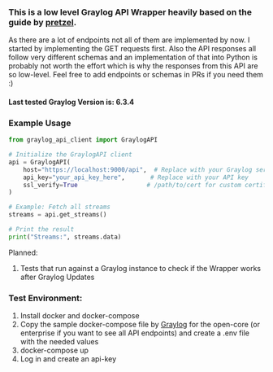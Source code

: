 ### This is a low level Graylog API Wrapper heavily based on the guide by [pretzel](https://www.pretzellogix.net/2021/12/08/how-to-write-a-python3-sdk-library-module-for-a-json-rest-api/).
As there are a lot of endpoints not all of them are implemented by now. I started by implementing the GET requests first.
Also the API responses all follow very different schemas and an implementation of that into Python is probably not worth the effort which is why the responses from this API are so low-level.
Feel free to add endpoints or schemas in PRs if you need them :)
#### Last tested Graylog Version is: 6.3.4

### Example Usage

```python
from graylog_api_client import GraylogAPI

# Initialize the GraylogAPI client
api = GraylogAPI(
    host="https://localhost:9000/api",  # Replace with your Graylog server URL
    api_key="your_api_key_here",       # Replace with your API key
    ssl_verify=True                   # /path/to/cert for custom certificate
)

# Example: Fetch all streams
streams = api.get_streams()

# Print the result
print("Streams:", streams.data)
```

Planned:
1. Tests that run against a Graylog instance to check if the Wrapper works after Graylog Updates


### Test Environment:
1. Install docker and docker-compose
2. Copy the sample docker-compose file by [Graylog](https://github.com/Graylog2/docker-compose) for the open-core (or enterprise if you want to see all API endpoints) and create a .env file with the needed values
3. docker-compose up
4. Log in and create an api-key